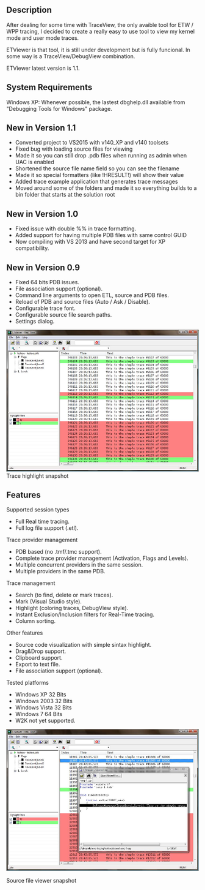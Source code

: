 ## Description

After dealing for some time with TraceView, the only avaible tool for ETW / WPP tracing, I decided to create a really easy to use tool to view my kernel mode and user mode traces. 

ETViewer is that tool, it is still under development but is fully funcional. In some way is a TraceView/DebugView combination. 

ETViewer latest version is 1.1. 
## System Requirements
Windows XP: Whenever possible, the lastest dbghelp.dll available from "Debugging Tools for Windows" package.

## New in Version 1.1
* Converted project to VS2015 with v140_XP and v140 toolsets
* Fixed bug with loading source files for viewing
* Made it so you can still drop .pdb files when running as admin when UAC is enabled
* Shortened the source file name field so you can see the filename
* Made it so special formatters (like !HRESULT!) will show their value
* Added trace example application that generates trace messages
* Moved around some of the folders and made it so everything builds to a bin folder that starts at the solution root

## New in Version 1.0
* Fixed issue with double %% in trace formatting.
* Added support for having multiple PDB files with same control GUID
* Now compiling with VS 2013 and have second target for XP compatibility.

## New in Version 0.9
* Fixed 64 bits PDB issues.
* File association support (optional).
* Command line arguments to open ETL, source and PDB files.
* Reload of PDB and source files (Auto / Ask / Disable).
* Configurable trace font.
* Configurable source file search paths.
* Settings dialog.
 
![](Home_HighlightSample.jpg)
Trace highlight snapshot

## Features

Supported session types

* Full Real time tracing.
* Full log file support (.etl).

Trace provider management

* PDB based (no .tmf/.tmc support).
* Complete trace provider management (Activation, Flags and Levels).
* Multiple concurrent providers in the same session.
* Multiple providers in the same PDB.

Trace management

* Search (to find, delete or mark traces).
* Mark (Visual Studio style).
* Highlight (coloring traces, DebugView style).
* Instant Exclusion/Inclusion filters for Real-Time tracing.
* Column sorting.

Other features

* Source code visualization with simple sintax highlight.
* Drag&Drop support.
* Clipboard support.
* Export to text file.
* File association support (optional).

Tested platforms

* Windows XP 32 Bits
* Windows 2003 32 Bits
* Windows Vista 32 Bits
* Windows 7 64 Bits
* W2K not yet supported.

![](Home_SourceSample.jpg)

Source file viewer snapshot